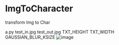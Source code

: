 # ImgToCharacter
transform Img to Char



a.py test_in.jpg test_out.jpg TXT_HEIGHT TXT_WIDTH GAUSSIAN_BLUR_KSIZE 
![image](https://github.com/YuaCC/ImgToCharacter/master/example.png)
